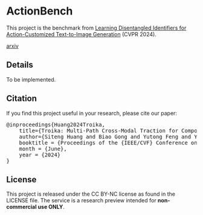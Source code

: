 # ActionBench

This project is the benchmark from [Learning Disentangled Identifiers for Action-Customized Text-to-Image Generation](https://adi-t2i.github.io/ADI/) (CVPR 2024).

[arxiv](https://arxiv.org/abs/2311.15841)

## Details

To be implemented.

## Citation

If you find this project useful in your research, please cite our paper:

<pre>
@inproceedings{Huang2024Troika,
    title={Troika: Multi-Path Cross-Modal Traction for Compositional Zero-Shot Learning},
    author={Siteng Huang and Biao Gong and Yutong Feng and Yiliang Lv and Donglin Wang},
    booktitle = {Proceedings of the {IEEE/CVF} Conference on Computer Vision and Pattern Recognition 2024},
    month = {June},
    year = {2024}
}
</pre>

## License

This project is released under the CC BY-NC license as found in the LICENSE file. The service is a research preview intended for **non-commercial use ONLY**.